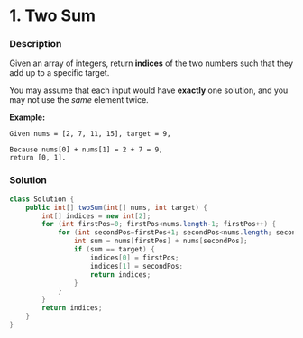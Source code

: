# 1. Two Sum

### Description

Given an array of integers, return **indices** of the two numbers such that they add up to a specific target.

You may assume that each input would have **exactly** one solution, and you may not use the *same* element twice.

**Example:**

```
Given nums = [2, 7, 11, 15], target = 9,

Because nums[0] + nums[1] = 2 + 7 = 9,
return [0, 1].
```



### Solution

```java
class Solution {
    public int[] twoSum(int[] nums, int target) {
        int[] indices = new int[2];
        for (int firstPos=0; firstPos<nums.length-1; firstPos++) {
            for (int secondPos=firstPos+1; secondPos<nums.length; secondPos++) {
                int sum = nums[firstPos] + nums[secondPos];
                if (sum == target) {
                    indices[0] = firstPos;
                    indices[1] = secondPos;
                    return indices;
                }
            }
        }
        return indices;
    }
}
```

